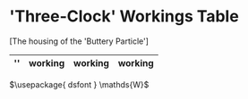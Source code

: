 # 'Three-Clock' Workings Table
[The housing of the 'Buttery Particle']

| '' | working | working | working |
| --- | --- | --- | --- |

$\usepackage{ dsfont } \mathds{W}$
